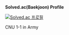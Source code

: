 **Solved.ac(Baekjoon) Profile**

[![Solved.ac 프로필](http://mazassumnida.wtf/api/v2/generate_badge?boj=cats024)](https://solved.ac/cats024)

CNU 1-1 in Army

